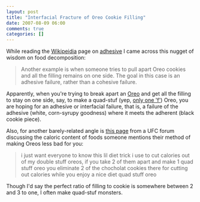 ```yaml
---
layout: post
title: "Interfacial Fracture of Oreo Cookie Filling"
date: 2007-08-09 06:00
comments: true
categories: []
---
```

While reading the [Wikipeidia](http://en.wikipedia.org) page on [adhesive](http://en.wikipedia.org/wiki/Adhesive) I came across this nugget of wisdom on food decomposition:

<blockquote>Another example is when someone tries to pull apart Oreo cookies and all the filling remains on one side. The goal in this case is an adhesive failure, rather than a cohesive failure.</blockquote>

Apparently, when you're trying to break apart an [Oreo](http://en.wikipedia.org/wiki/Oreo) and get all the filling to stay on one side, say, to make a quad-stuf (yep, [only one 'f'](http://en.wikipedia.org/wiki/Oreo#Varieties)) Oreo, you are hoping for an adhesive or interfacial failure, that is, a failure of the adhesive (white, corn-syrupy goodness) where it meets the adherent (black cookie piece).

Also, for another barely-related angle is [this page](http://massmma.net/readMore.php?id=245) from a UFC forum discussing the caloric content of foods someone mentions their method of making Oreos less bad for you:

<blockquote>i just want everyone to know this lil diet trick i use to cut calories out of my double stuff oreos, if you take 2 of them apart and make 1 quad stuff oreo you eliminate 2 of the chocholat cookies there for cutting out calories while you enjoy a nice diet quad stuff oreo</blockquote>

Though I'd say the perfect ratio of filling to cookie is somewhere between 2 and 3 to one, I often make quad-stuf monsters.
